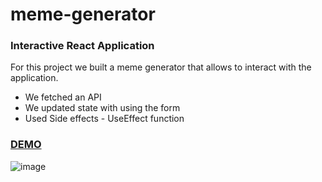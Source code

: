 # meme-generator

### Interactive React Application

For this project we built a meme generator that allows to interact with the application. 
- We fetched an API
- We updated state with using the form
- Used Side effects - UseEffect function 

### [DEMO](https://dillon-porter.github.io/meme-generator/)

![image](https://user-images.githubusercontent.com/12597841/152696934-79e25fe8-002c-494a-b260-fee959457290.png)

